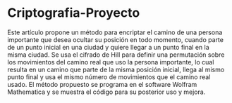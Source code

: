# Criptografia-Proyecto
Este artículo propone un método para encriptar el camino de una persona importante que desea ocultar su posición en todo momento, cuando parte de un punto inicial en una ciudad y quiere llegar a un punto final en la misma ciudad. Se usa el cifrado de Hill para definir una permutación sobre los movimientos del camino real que uso la persona importante, lo cual resulta en un camino que parte de la misma posición inicial, llega al mismo punto final y usa el mismo número de movimientos que el camino real usado. El método propuesto se programa en el software Wolfram Mathematica y se muestra el código para su posterior uso y mejora.
